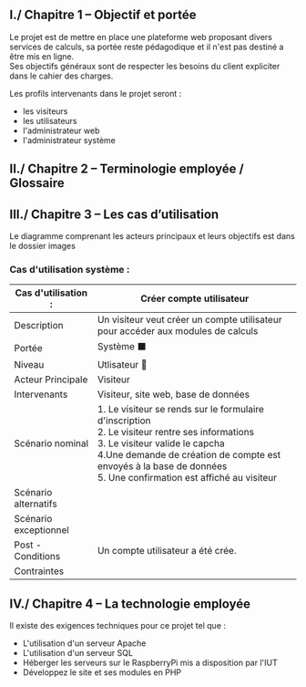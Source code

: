 ## I./ Chapitre 1 – Objectif et portée

Le projet est de mettre en place une plateforme web proposant divers services de calculs, sa portée reste pédagodique et il n'est pas destiné a être mis en ligne.  
Ses objectifs généraux sont de respecter les besoins du client expliciter dans le cahier des charges.

Les profils intervenants dans le projet seront :
- les visiteurs
- les utilisateurs
- l'administrateur web
- l'administrateur système

## II./ Chapitre 2 – Terminologie employée / Glossaire



## III./ Chapitre 3 – Les cas d’utilisation

Le diagramme comprenant les acteurs principaux et leurs objectifs est dans le dossier images

### Cas d'utilisation système : 

| Cas d'utilisation :   | Créer compte utilisateur                                                                                                                                                                                                                                                      |
|-----------------------|-------------------------------------------------------------------------------------------------------------------------------------------------------------------------------------------------------------------------------------------------------------------------------|
| Description           | Un visiteur veut créer un compte utilisateur pour accéder aux modules de calculs                                                                                                                                                                                              |
| Portée                | Système ⬛                                                                                                                                                                                                                                                                     |
| Niveau                | Utlisateur 🌊                                                                                                                                                                                                                                                                 |
| Acteur Principale     | Visiteur                                                                                                                                                                                                                                                                      |                                                                                |
| Intervenants          | Visiteur, site web, base de données                                                                                                                                                                                                                                           |
| Scénario nominal      | 1. Le visiteur se rends sur le formulaire d'inscription <br/> 2. Le visiteur rentre ses informations <br/> 3. Le visiteur valide le capcha <br/> 4.Une demande de création de compte est envoyés à la base de données <br/> 5. Une confirmation est affiché au visiteur <br/> |
| Scénario alternatifs  |                                                                                                                                                                                                                                                                               |
| Scénario exceptionnel |                                                                                                                                                                                                                                                                               |
| Post - Conditions     | Un compte utilisateur a été crée.                                                                                                                                                                                                                                             |
| Contraintes           |                                                                                                                                                                                                                                                                               |


## IV./ Chapitre 4 – La technologie employée

Il existe des exigences techniques pour ce projet tel que :
- L'utilisation d'un serveur Apache
- L'utilisation d'un serveur SQL
- Héberger les serveurs sur le RaspberryPi mis a disposition par l'IUT
- Développez le site et ses modules en PHP

